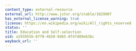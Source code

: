 ```yaml
---
content_type: external-resource
external_url: http://www.jstor.org/stable/1829907
has_external_license_warning: true
license: https://en.wikipedia.org/wiki/All_rights_reserved
status: ''
title: Education and Self-selection
uid: a293955b-87f0-4b50-9db5-8f47d89eb3bc
wayback_url: ''
---
```

